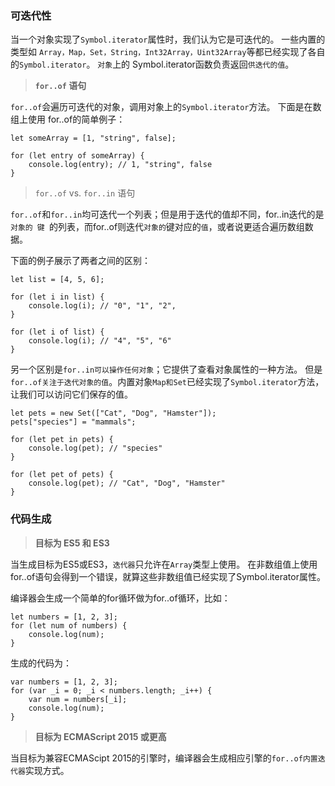 ### 可迭代性

当一个对象实现了`Symbol.iterator`属性时，我们认为它是可迭代的。 一些内置的类型如 `Array，Map，Set，String，Int32Array，Uint32Array`等都已经实现了各自的`Symbol.iterator`。 `对象`上的 Symbol.iterator函数负责返回`供迭代的值`。

> **`for..of` 语句**

`for..of`会遍历可迭代的对象，调用对象上的`Symbol.iterator`方法。 下面是在数组上使用 for..of的简单例子：

    let someArray = [1, "string", false];

    for (let entry of someArray) {
        console.log(entry); // 1, "string", false
    }

> `for..of` vs. `for..in` 语句

`for..of`和`for..in`均可迭代一个列表；但是用于迭代的值却不同，for..in迭代的是`对象的 键 `的列表，而for..of则迭代`对象的`键对应的`值`，或者说更适合遍历数组数据。

下面的例子展示了两者之间的区别：

    let list = [4, 5, 6];

    for (let i in list) {
        console.log(i); // "0", "1", "2",
    }

    for (let i of list) {
        console.log(i); // "4", "5", "6"
    }

另一个区别是`for..in可以操作任何对象`；它提供了查看对象属性的一种方法。 但是 `for..of关注于迭代对象的值`。内置对象`Map和Set`已经实现了`Symbol.iterator`方法，让我们可以访问它们保存的值。


    let pets = new Set(["Cat", "Dog", "Hamster"]);
    pets["species"] = "mammals";

    for (let pet in pets) {
        console.log(pet); // "species"
    }

    for (let pet of pets) {
        console.log(pet); // "Cat", "Dog", "Hamster"
    }


### 代码生成

> **目标为 ES5 和 ES3**

当生成目标为ES5或ES3，`迭代器`只允许在`Array`类型上使用。 在非数组值上使用 for..of语句会得到一个错误，就算这些非数组值已经实现了Symbol.iterator属性。

编译器会生成一个简单的for循环做为for..of循环，比如：

    let numbers = [1, 2, 3];
    for (let num of numbers) {
        console.log(num);
    }

生成的代码为：

    var numbers = [1, 2, 3];
    for (var _i = 0; _i < numbers.length; _i++) {
        var num = numbers[_i];
        console.log(num);
    }

> **目标为 ECMAScript 2015 或更高**

当目标为兼容ECMAScipt 2015的引擎时，编译器会生成相应引擎的`for..of内置迭代器`实现方式。


